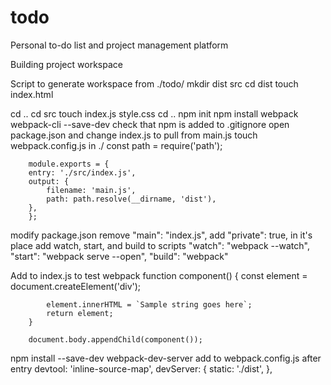 # todo
Personal to-do list and project management platform


Building project workspace


Script to generate workspace from ./todo/
mkdir dist src
cd dist
touch index.html
        <!DOCTYPE html>
        <html>
            <head>
                <meta charset="utf-8" />
                <title>Getting Started</title>
            </head>
            <body>
                <script src="main.js"></script>
            </body>
            <div id="content">
            </div>
        </html>
cd ..
cd src
touch index.js style.css
cd ..
npm init
npm install webpack webpack-cli --save-dev
check that npm is added to .gitignore
open package.json and change index.js to pull from main.js
touch webpack.config.js in ./
        const path = require('path');

        module.exports = {
        entry: './src/index.js',
        output: {
            filename: 'main.js',
            path: path.resolve(__dirname, 'dist'),
        },
        };

modify package.json
    remove "main": "index.js",
    add "private": true, in it's place
    add watch, start, and build to scripts
            "watch": "webpack --watch",
            "start": "webpack serve --open",
            "build": "webpack"

Add to index.js to test webpack
        function component() {
            const element = document.createElement('div');

            element.innerHTML = `Sample string goes here`;
            return element;
        }

        document.body.appendChild(component());

npm install --save-dev webpack-dev-server
add to webpack.config.js after entry
        devtool: 'inline-source-map',
        devServer: {
            static: './dist',
        },

